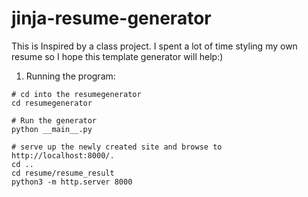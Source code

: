 # jinja-resume-generator
This is Inspired by a class project. I spent a lot of time styling my own resume so I hope this template generator will help:)
1. Running the program:

```shell
# cd into the resumegenerator
cd resumegenerator

# Run the generator
python __main__.py

# serve up the newly created site and browse to http://localhost:8000/.
cd ..
cd resume/resume_result
python3 -m http.server 8000
```


